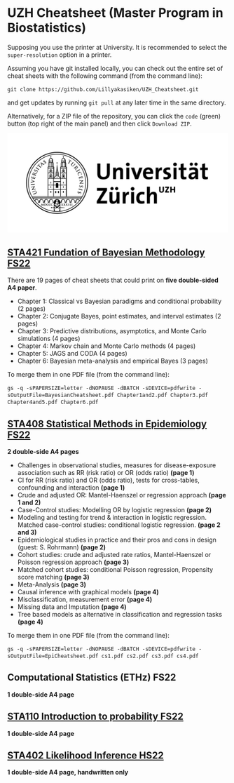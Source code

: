 # UZH Cheatsheet (Master Program in Biostatistics)

Supposing you use the printer at University. It is recommended to select the `super-resolution` option in a printer.

Assuming you have git installed locally, you can check out the entire set of cheat sheets with the following command (from the command line):

```
git clone https://github.com/Lillyakasiken/UZH_Cheatsheet.git
```

and get updates by running `git pull` at any later time in the same directory.

Alternatively, for a ZIP file of the repository, you can click the `code` (green) button (top right of the main panel) and then click `Download ZIP`.

![Master Program in Biostatistics](uni_logo.png)



## [STA421 Fundation of Bayesian Methodology FS22](STA421_Foundations_of_Bayesian_Methodology/)
There are 19 pages of cheat sheets that could print on **five double-sided A4 paper**.
 - Chapter 1: Classical vs Bayesian paradigms and conditional probability (2 pages)
 - Chapter 2: Conjugate Bayes, point estimates, and interval estimates (2 pages)
 - Chapter 3: Predictive distributions, asymptotics, and Monte Carlo simulations (4 pages)
 - Chapter 4: Markov chain and Monte Carlo methods (4 pages)
 - Chapter 5: JAGS and CODA (4 pages)
 - Chapter 6: Bayesian meta-analysis and empirical Bayes (3 pages)


To merge them in one PDF file (from the command line):

```
gs -q -sPAPERSIZE=letter -dNOPAUSE -dBATCH -sDEVICE=pdfwrite -sOutputFile=BayesianCheatsheet.pdf Chapter1and2.pdf Chapter3.pdf Chapter4and5.pdf Chapter6.pdf
```

## [STA408 Statistical Methods in Epidemiology FS22](STA408_Statistical_Methods_in_Epidemiology/)
**2 double-side A4 pages**
- Challenges in observational studies, measures for disease-exposure association such as RR (risk ratio) or OR (odds ratio) **(page 1)**
- CI for RR (risk ratio) and OR (odds ratio), tests for cross-tables, confounding and interaction **(page 1)**
- Crude and adjusted OR: Mantel-Haenszel or regression approach **(page 1 and 2)**
- Case-Control studies: Modelling OR by logistic regression **(page 2)**
- Modeling and testing for trend & interaction in logistic regression. Matched case-control studies: conditional logistic regression. **(page 2 and 3)**
- Epidemiological studies in practice and their pros and cons in design (guest: S. Rohrmann) **(page 2)**
- Cohort studies: crude and adjusted rate ratios, Mantel-Haenszel or Poisson regression approach **(page 3)**
- Matched cohort studies: conditional Poisson regression, Propensity score matching **(page 3)**
- Meta-Analysis **(page 3)**
- Causal inference with graphical models **(page 4)**
- Misclassification, measurement error **(page 4)**
- Missing data and Imputation **(page 4)**
- Tree based models as alternative in classification and regression tasks **(page 4)**

To merge them in one PDF file (from the command line):

```
gs -q -sPAPERSIZE=letter -dNOPAUSE -dBATCH -sDEVICE=pdfwrite -sOutputFile=EpiCheatsheet.pdf cs1.pdf cs2.pdf cs3.pdf cs4.pdf
```

## Computational Statistics (ETHz) FS22
**1 double-side A4 page**

## [STA110 Introduction to probability FS22](STA110_Introduction_to_Probability/)
**1 double-side A4 page**

## [STA402 Likelihood Inference HS22](STA402_Likelihood_Inference/)
**1 double-side A4 page, handwritten only**
